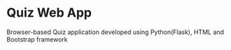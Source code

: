 # Quiz Web App
Browser-based Quiz application developed using Python(Flask), HTML and Bootstrap framework
